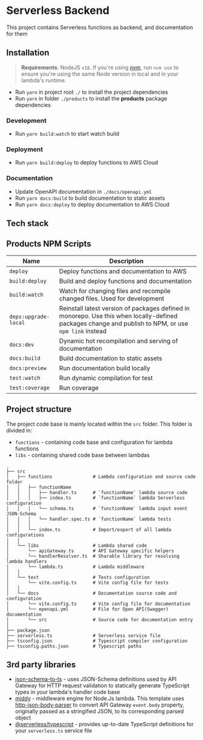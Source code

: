 # Serverless Backend

This project contains Serverless functions as backend, and documentation for them

## Installation

> **Requirements**: NodeJS `v18`. If you're using [nvm](https://github.com/nvm-sh/nvm), run `nvm use` to ensure you're using the same Node version in local and in your lambda's runtime.

- Run `yarn` in project root `./` to install the project dependencies
- Run `yarn` in folder `./products` to install the **products** package dependencies

### Development

- Run `yarn build:watch` to start watch build

### Deployment

- Run `yarn build:deploy` to deploy functions to AWS Cloud

### Documentation

- Update OpenAPI documentation in `./docs/openapi.yml`
- Run `yarn docs:build` to build documentation to static assets
- Run `yarn docs:deploy` to deploy documentation to AWS Cloud

## Tech stack

## Products NPM Scripts

| Name                 | Description                                                                                                                                           |
| -------------------- | ----------------------------------------------------------------------------------------------------------------------------------------------------- |
| `deploy`             | Deploy functions and documentation to AWS                                                                                                             |
| `build:deploy`       | Build and deploy functions and documentation                                                                                                          |
| `build:watch`        | Watch for changing files and recompile changed files. Used for development                                                                            |
| `deps:upgrade-local` | Reinstall latest version of packages defined in monorepo. Use this when locally-defined packages change and publish to NPM, or use `npm link` instead |
| `docs:dev`           | Dynamic hot recompilation and serving of documentation                                                                                                |
| `docs:build`         | Build documentation to static assets                                                                                                                  |
| `docs:preview`       | Run documentation build locally                                                                                                                       |
| `test:watch`         | Run dynamic compilation for test                                                                                                                      |
| `test:coverage`      | Run coverage                                                                                                                                          |

## Project structure

The project code base is mainly located within the `src` folder. This folder is divided in:

- `functions` - containing code base and configuration for lambda functions
- `libs` - containing shared code base between lambdas

```
.
├── src
│   ├── functions               # Lambda configuration and source code folder
│   │   ├── functionName
│   │   │   ├── handler.ts      # `functionName` lambda source code
│   │   │   ├── index.ts        # `functionName` lambda Serverless configuration
│   │   │   └── schema.ts       # `functionName` lambda input event JSON-Schema
│   │   │   └── handler.spec.ts # `functionName` lambda tests
│   │   │
│   │   └── index.ts            # Import/export of all lambda configurations
│   │
│   └── libs                    # Lambda shared code
│       └── apiGateway.ts       # API Gateway specific helpers
│       └── handlerResolver.ts  # Sharable library for resolving lambda handlers
│       └── lambda.ts           # Lambda middleware
│   │
│   └── test                    # Tests configuration
│       └── vite.config.ts      # Vite config file for tests 
│   │
│   └── docs                    # Documentation source code and configuration
│       └── vite.config.ts      # Vite config file for documentation 
│       └── openapi.yml         # File for Open API(Swagger) documentation
│       └── src                 # Source code for documentation entry
│
├── package.json
├── serverless.ts               # Serverless service file
├── tsconfig.json               # Typescript compiler configuration
├── tsconfig.paths.json         # Typescript paths

```

## 3rd party libraries

- [json-schema-to-ts](https://github.com/ThomasAribart/json-schema-to-ts) - uses JSON-Schema definitions used by API Gateway for HTTP request validation to statically generate TypeScript types in your lambda's handler code base
- [middy](https://github.com/middyjs/middy) - middleware engine for Node.Js lambda. This template uses [http-json-body-parser](https://github.com/middyjs/middy/tree/master/packages/http-json-body-parser) to convert API Gateway `event.body` property, originally passed as a stringified JSON, to its corresponding parsed object
- [@serverless/typescript](https://github.com/serverless/typescript) - provides up-to-date TypeScript definitions for your `serverless.ts` service file
